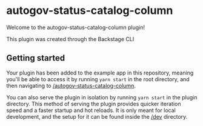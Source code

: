 # autogov-status-catalog-column

Welcome to the autogov-status-catalog-column plugin!

This plugin was created through the Backstage CLI

## Getting started

Your plugin has been added to the example app in this repository, meaning you'll be able to access it by running `yarn start` in the root directory, and then navigating to [/autogov-status-catalog-column](http://localhost:3000/autogov-status-catalog-column).

You can also serve the plugin in isolation by running `yarn start` in the plugin directory.
This method of serving the plugin provides quicker iteration speed and a faster startup and hot reloads.
It is only meant for local development, and the setup for it can be found inside the [/dev](./dev) directory.

